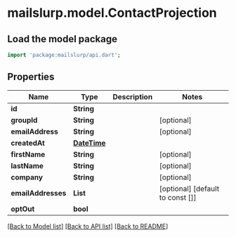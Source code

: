 # mailslurp.model.ContactProjection

## Load the model package
```dart
import 'package:mailslurp/api.dart';
```

## Properties
Name | Type | Description | Notes
------------ | ------------- | ------------- | -------------
**id** | **String** |  | 
**groupId** | **String** |  | [optional] 
**emailAddress** | **String** |  | [optional] 
**createdAt** | [**DateTime**](DateTime) |  | 
**firstName** | **String** |  | [optional] 
**lastName** | **String** |  | [optional] 
**company** | **String** |  | [optional] 
**emailAddresses** | **List<String>** |  | [optional] [default to const []]
**optOut** | **bool** |  | 

[[Back to Model list]](../README#documentation-for-models) [[Back to API list]](../README#documentation-for-api-endpoints) [[Back to README]](../README)


